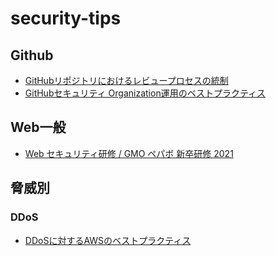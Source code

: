 # security-tips
## Github
- [GitHubリポジトリにおけるレビュープロセスの統制](https://engineering.mercari.com/blog/entry/20211213-8f5f5a5aee/)
- [GitHubセキュリティ Organization運用のベストプラクティス](https://zenn.dev/tmknom/books/github-organization-security)

## Web一般
- [Web セキュリティ研修 / GMO ペパボ 新卒研修 2021](https://speakerdeck.com/mrtc0/gmo-pepabo-xin-zu-yan-xiu-2021)

## 脅威別
### DDoS
- [DDoSに対するAWSのベストプラクティス](https://media.amazonwebservices.com/jp/DDoS%20White%20Paper_Revised.pdf)
